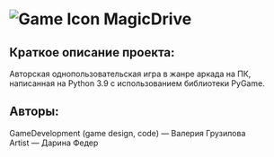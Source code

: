 # ![Game Icon](https://github.com/Valery-Gruzilova/GameDev/blob/master/src/background/icon.jpg) MagicDrive

## Краткое описание проекта:
Авторская однопользовательская игра в жанре аркада на ПК, написанная на Python 3.9 с использованием библиотеки PyGame.
## Авторы:
GameDevelopment (game design, code) — Валерия Грузилова  
Artist — Дарина Федер
